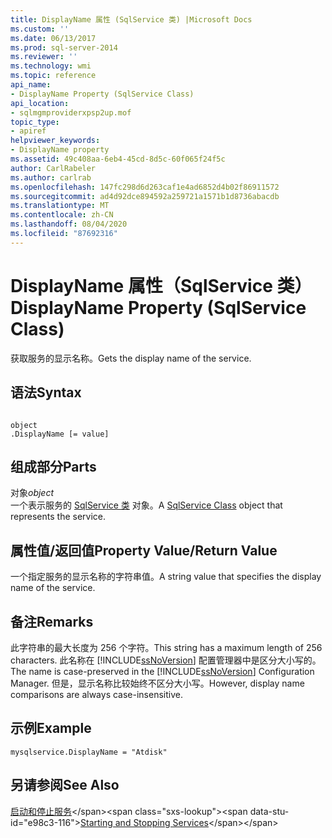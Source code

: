 ```yaml
---
title: DisplayName 属性 (SqlService 类) |Microsoft Docs
ms.custom: ''
ms.date: 06/13/2017
ms.prod: sql-server-2014
ms.reviewer: ''
ms.technology: wmi
ms.topic: reference
api_name:
- DisplayName Property (SqlService Class)
api_location:
- sqlmgmproviderxpsp2up.mof
topic_type:
- apiref
helpviewer_keywords:
- DisplayName property
ms.assetid: 49c408aa-6eb4-45cd-8d5c-60f065f24f5c
author: CarlRabeler
ms.author: carlrab
ms.openlocfilehash: 147fc298d6d263caf1e4ad6852d4b02f86911572
ms.sourcegitcommit: ad4d92dce894592a259721a1571b1d8736abacdb
ms.translationtype: MT
ms.contentlocale: zh-CN
ms.lasthandoff: 08/04/2020
ms.locfileid: "87692316"
---
```

# <a name="displayname-property-sqlservice-class"></a><span data-ttu-id="e98c3-102">DisplayName 属性（SqlService 类）</span><span class="sxs-lookup"><span data-stu-id="e98c3-102">DisplayName Property (SqlService Class)</span></span>
  <span data-ttu-id="e98c3-103">获取服务的显示名称。</span><span class="sxs-lookup"><span data-stu-id="e98c3-103">Gets the display name of the service.</span></span>  
  
## <a name="syntax"></a><span data-ttu-id="e98c3-104">语法</span><span class="sxs-lookup"><span data-stu-id="e98c3-104">Syntax</span></span>  
  
```  
  
object  
.DisplayName [= value]  
```  
  
## <a name="parts"></a><span data-ttu-id="e98c3-105">组成部分</span><span class="sxs-lookup"><span data-stu-id="e98c3-105">Parts</span></span>  
 <span data-ttu-id="e98c3-106">对象</span><span class="sxs-lookup"><span data-stu-id="e98c3-106">*object*</span></span>  
 <span data-ttu-id="e98c3-107">一个表示服务的 [SqlService 类](sqlservice-class.md) 对象。</span><span class="sxs-lookup"><span data-stu-id="e98c3-107">A [SqlService Class](sqlservice-class.md) object that represents the service.</span></span>  
  
## <a name="property-valuereturn-value"></a><span data-ttu-id="e98c3-108">属性值/返回值</span><span class="sxs-lookup"><span data-stu-id="e98c3-108">Property Value/Return Value</span></span>  
 <span data-ttu-id="e98c3-109">一个指定服务的显示名称的字符串值。</span><span class="sxs-lookup"><span data-stu-id="e98c3-109">A string value that specifies the display name of the service.</span></span>  
  
## <a name="remarks"></a><span data-ttu-id="e98c3-110">备注</span><span class="sxs-lookup"><span data-stu-id="e98c3-110">Remarks</span></span>  
 <span data-ttu-id="e98c3-111">此字符串的最大长度为 256 个字符。</span><span class="sxs-lookup"><span data-stu-id="e98c3-111">This string has a maximum length of 256 characters.</span></span> <span data-ttu-id="e98c3-112">此名称在 [!INCLUDE[ssNoVersion](../../../includes/ssnoversion-md.md)] 配置管理器中是区分大小写的。</span><span class="sxs-lookup"><span data-stu-id="e98c3-112">The name is case-preserved in the [!INCLUDE[ssNoVersion](../../../includes/ssnoversion-md.md)] Configuration Manager.</span></span> <span data-ttu-id="e98c3-113">但是，显示名称比较始终不区分大小写。</span><span class="sxs-lookup"><span data-stu-id="e98c3-113">However, display name comparisons are always case-insensitive.</span></span>  
  
## <a name="example"></a><span data-ttu-id="e98c3-114">示例</span><span class="sxs-lookup"><span data-stu-id="e98c3-114">Example</span></span>  
  
```  
mysqlservice.DisplayName = "Atdisk"  
```  
  
## <a name="see-also"></a><span data-ttu-id="e98c3-115">另请参阅</span><span class="sxs-lookup"><span data-stu-id="e98c3-115">See Also</span></span>  
 <span data-ttu-id="e98c3-116">[启动和停止服务](https://technet.microsoft.com/library/ms174886\(v=sql.105\).aspx)</span><span class="sxs-lookup"><span data-stu-id="e98c3-116">[Starting and Stopping Services](https://technet.microsoft.com/library/ms174886\(v=sql.105\).aspx)</span></span>  
  
  
